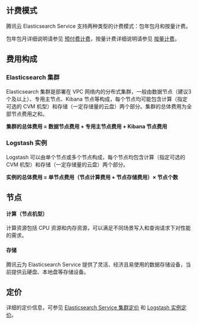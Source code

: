 ## 计费模式
腾讯云 Elasticsearch Service 支持两种类型的计费模式：包年包月和按量计费。 

包年包月详细说明请参见 [预付费计费](https://cloud.tencent.com/document/product/555/9618)，按量计费详细说明请参见 [按量计费](https://cloud.tencent.com/document/product/555/9617)。

## 费用构成
### Elasticsearch 集群
Elasticsearch 集群是部署在 VPC 网络内的分布式集群，一般由数据节点（建议3个及以上）、专用主节点、Kibana 节点等构成，每个节点均可能包含计算（指定可选的 CVM 机型）和存储（一定存储量的云盘）两个部分。集群的总体费用为全部节点费用之和。

**集群的总体费用 = 数据节点费用 + 专用主节点费用 + Kibana 节点费用**

### Logstash 实例
Logstash 可以由单个节点或多个节点构成，每个节点均包含计算（指定可选的 CVM 机型）和存储（一定存储量的云盘）两个部分。

**实例的总体费用 = 单节点费用（节点计算费用 + 节点存储费用）× 节点个数**

## 节点
#### 计算（节点机型）
计算资源包括 CPU 资源和内存资源，可以满足不同场景写入和查询请求下对性能的需求。

#### 存储
腾讯云为 Elasticsearch Service 提供了灵活、经济且易使用的数据存储设备，当前提供云硬盘、本地盘等存储设备。

## 定价
详细的定价信息，可参见 [Elasticsearch Service 集群定价](https://cloud.tencent.com/document/product/845/18376) 和 [Logstash 实例定价](https://cloud.tencent.com/document/product/845/55170)。
